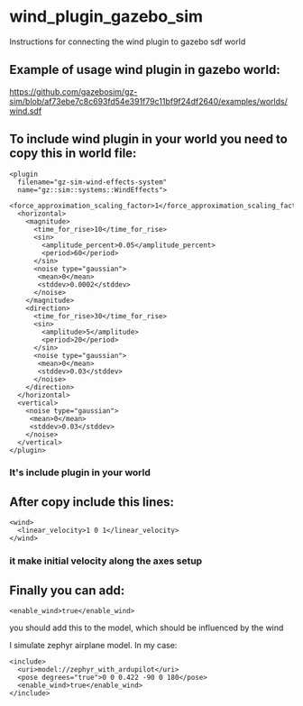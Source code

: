 # wind_plugin_gazebo_sim
Instructions for connecting the wind plugin to gazebo sdf world

## Example of usage wind plugin in gazebo world:
https://github.com/gazebosim/gz-sim/blob/af73ebe7c8c693fd54e391f79c11bf9f24df2640/examples/worlds/wind.sdf
## To include wind plugin in your world you need to copy this in world file:
<!-- Load the plugin for the wind -->
    <plugin
      filename="gz-sim-wind-effects-system"
      name="gz::sim::systems::WindEffects">
      <force_approximation_scaling_factor>1</force_approximation_scaling_factor>
      <horizontal>
        <magnitude>
          <time_for_rise>10</time_for_rise>
          <sin>
            <amplitude_percent>0.05</amplitude_percent>
            <period>60</period>
          </sin>
          <noise type="gaussian">
           <mean>0</mean>
           <stddev>0.0002</stddev>
          </noise>
        </magnitude>
        <direction>
          <time_for_rise>30</time_for_rise>
          <sin>
            <amplitude>5</amplitude>
            <period>20</period>
          </sin>
          <noise type="gaussian">
           <mean>0</mean>
           <stddev>0.03</stddev>
          </noise>
        </direction>
      </horizontal>
      <vertical>
        <noise type="gaussian">
         <mean>0</mean>
         <stddev>0.03</stddev>
        </noise>
      </vertical>
    </plugin>

### It's include plugin in your world 

## After copy include this lines:
    <wind>
      <linear_velocity>1 0 1</linear_velocity>
    </wind>

### it make initial velocity along the axes setup 

## Finally you can add: 

    <enable_wind>true</enable_wind>

you should add this to the model, which should be influenced by the wind

I simulate zephyr airplane model. In my case:
 
    <include>
      <uri>model://zephyr_with_ardupilot</uri>
      <pose degrees="true">0 0 0.422 -90 0 180</pose>
      <enable_wind>true</enable_wind>
    </include>
